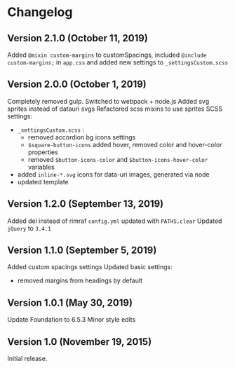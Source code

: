 # Changelog

## Version 2.1.0 (October 11, 2019)
Added `@mixin custom-margins` to customSpacings, included `@include custom-margins;` in `app.css` and added new settings to `_settingsCustom.scss`

## Version 2.0.0 (October 1, 2019)

Completely removed gulp. Switched to webpack + node.js
Added svg sprites instead of datauri svgs
Refactored scss mixins to use sprites
SCSS settings:
 - `_settingsCustom.scss` : 
    - removed accordion bg icons settings
    - `$square-button-icons` added hover, removed color and hover-color properties
    - removed `$button-icons-color` and `$button-icons-hover-color` variables   
- added `inline-*.svg` icons for data-uri images, generated via node
- updated template

## Version 1.2.0 (September 13, 2019)

Added del instead of rimraf
`config.yml` updated with `PATHS.clear`
Updated `jQuery` to `3.4.1`

## Version 1.1.0 (September 5, 2019)

Added custom spacings settings
Updated basic settings:
 - removed margins from headings by default
 
## Version 1.0.1 (May 30, 2019)

Update Foundation to 6.5.3
Minor style edits

## Version 1.0 (November 19, 2015)

Initial release.
